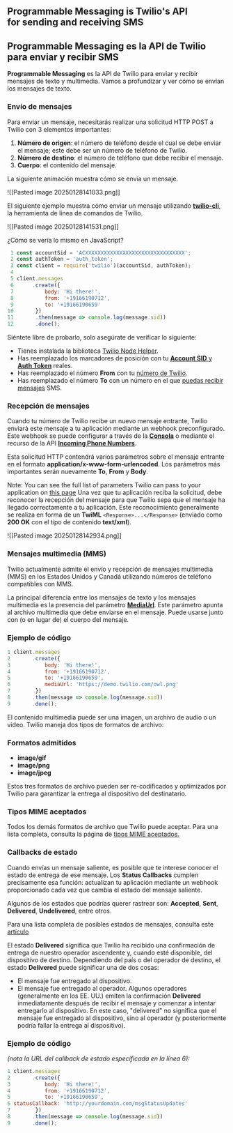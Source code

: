 ## Programmable Messaging is Twilio's API for **sending and receiving SMS**

## Programmable Messaging es la API de Twilio para enviar y recibir SMS

**Programmable Messaging** es la API de Twilio para enviar y recibir mensajes de texto y multimedia. Vamos a profundizar y ver cómo se envían los mensajes de texto.

### Envío de mensajes

Para enviar un mensaje, necesitarás realizar una solicitud HTTP POST a Twilio con 3 elementos importantes:

1. **Número de origen**: el número de teléfono desde el cual se debe enviar el mensaje; este debe ser un número de teléfono de Twilio.
2. **Número de destino**: el número de teléfono que debe recibir el mensaje.
3. **Cuerpo**: el contenido del mensaje.

La siguiente animación muestra cómo se envía un mensaje.

![[Pasted image 20250128141033.png]]

El siguiente ejemplo muestra cómo enviar un mensaje utilizando [**twilio-cli**](https://www.twilio.com/docs/twilio-cli/quickstart), la herramienta de línea de comandos de Twilio.

![[Pasted image 20250128141531.png]]

¿Cómo se vería lo mismo en JavaScript?

```javascript
 1 const accountSid = 'ACXXXXXXXXXXXXXXXXXXXXXXXXXXXXXXXX';
 2 const authToken = 'auth_token';
 3 const client = require('twilio')(accountSid, authToken);
 4 
 5 client.messages
 6      .create({
 7          body: 'Hi there!',
 8          from: '+19166190712',
 9          to: '+19166190659'
10       })
11       .then(message => console.log(message.sid))
12       .done();
```

Siéntete libre de probarlo, solo asegúrate de verificar lo siguiente:

- Tienes instalada la biblioteca [Twilio Node Helper](https://www.twilio.com/docs/libraries/node).
- Has reemplazado los marcadores de posición con tu [**Account SID** y **Auth Token**](https://support.twilio.com/hc/en-us/articles/223136027-Auth-Tokens-and-How-to-Change-Them) reales.
- Has reemplazado el número **From** con tu [número de Twilio](https://support.twilio.com/hc/en-us/articles/223135247-How-to-Search-for-and-Buy-a-Twilio-Phone-Number-from-Console).
- Has reemplazado el número **To** con un número en el que [puedas recibir mensajes](https://support.twilio.com/hc/en-us/articles/223181108-How-International-SMS-Permissions-work) SMS.

### Recepción de mensajes

Cuando tu número de Twilio recibe un nuevo mensaje entrante, Twilio enviará este mensaje a tu aplicación mediante un webhook preconfigurado. Este webhook se puede configurar a través de la [**Consola**](http://www.twilio.com/console/phone-numbers/incoming) o mediante el recurso de la API [**Incoming Phone Numbers**](http://www.twilio.com/docs/phone-numbers/api/incoming-phone-numbers).

Esta solicitud HTTP contendrá varios parámetros sobre el mensaje entrante en el formato **application/x-www-form-urlencoded**. Los parámetros más importantes serán nuevamente **To**, **From** y **Body**.

Note: You can see the full list of parameters Twilio can pass to your application on [this page](http://www.twilio.com/docs/sms/twiml#twilios-request-to-your-application)
Una vez que tu aplicación reciba la solicitud, debe reconocer la recepción del mensaje para que Twilio sepa que el mensaje ha llegado correctamente a tu aplicación. Este reconocimiento generalmente se realiza en forma de un **TwiML** `<Response>...</Response>` (enviado como **200 OK** con el tipo de contenido **text/xml**).

![[Pasted image 20250128142934.png]]

### Mensajes multimedia (MMS)

Twilio actualmente admite el envío y recepción de mensajes multimedia (MMS) en los Estados Unidos y Canadá utilizando números de teléfono compatibles con MMS.

La principal diferencia entre los mensajes de texto y los mensajes multimedia es la presencia del parámetro [**MediaUrl**](http://www.twilio.com/docs/sms/send-messages#include-media-in-your-messages). Este parámetro apunta al archivo multimedia que debe enviarse en el mensaje. Puede usarse junto con (o en lugar de) el cuerpo del mensaje.

### Ejemplo de código

```javascript
1 client.messages
2       .create({
3           body: 'Hi there!',
4           from: '+19166190712',
5           to: '+19166190659',
6           mediaUrl: 'https://demo.twilio.com/owl.png'
7        })
8       .then(message => console.log(message.sid))
9       .done();
```

El contenido multimedia puede ser una imagen, un archivo de audio o un video. Twilio maneja dos tipos de formatos de archivo:

### **Formatos admitidos**

- **image/gif**
- **image/png**
- **image/jpeg**

Estos tres formatos de archivo pueden ser re-codificados y optimizados por Twilio para garantizar la entrega al dispositivo del destinatario.

### **Tipos MIME aceptados**

Todos los demás formatos de archivo que Twilio puede aceptar. Para una lista completa, consulta la página de [tipos MIME aceptados.](http://www.twilio.com/docs/api/rest/accepted-mime-types)

### **Callbacks de estado**

Cuando envías un mensaje saliente, es posible que te interese conocer el estado de entrega de ese mensaje. Los **Status Callbacks** cumplen precisamente esa función: actualizan tu aplicación mediante un webhook proporcionado cada vez que cambia el estado del mensaje saliente.

Algunos de los estados que podrías querer rastrear son: **Accepted**, **Sent**, **Delivered**, **Undelivered**, entre otros.

Para una lista completa de posibles estados de mensajes, consulta este [artículo](http://support.twilio.com/hc/en-us/articles/223134347-What-are-the-Possible-SMS-and-MMS-Message-Statuses-and-What-do-They-Mean-)

El estado **Delivered** significa que Twilio ha recibido una confirmación de entrega de nuestro operador ascendente y, cuando esté disponible, del dispositivo de destino. Dependiendo del país o del operador de destino, el estado **Delivered** puede significar una de dos cosas:

- El mensaje fue entregado al dispositivo.
- El mensaje fue entregado al operador. Algunos operadores (generalmente en los EE. UU.) emiten la confirmación **Delivered** inmediatamente después de recibir el mensaje y comenzar a intentar entregarlo al dispositivo. En este caso, "delivered" no significa que el mensaje fue entregado al dispositivo, sino al operador (y posteriormente podría fallar la entrega al dispositivo).

### Ejemplo de código

_(nota la URL del callback de estado especificada en la línea 6):_
```javascript
1 client.messages
2       .create({
3           body: 'Hi there!',
4           from: '+19166190712',
5           to: '+19166190659',
6 statusCallback: 'http://yourdomain.com/msgStatusUpdates'
7        })
8       .then(message => console.log(message.sid))
9       .done();
```